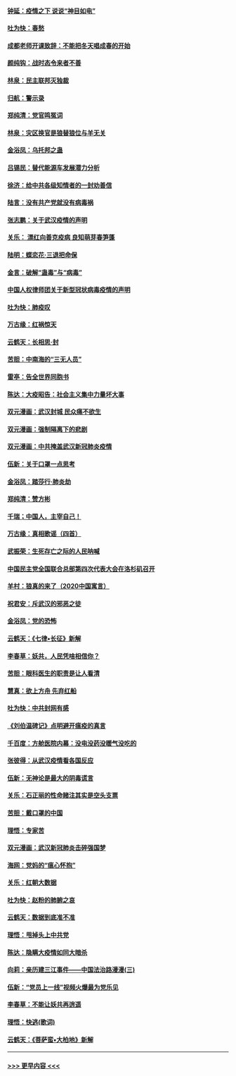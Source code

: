 #### [钟延：疫情之下 说说“神目如电”](../pages/nsc993/n11873121.md?t=02162333) 
#### [吐为快：春愁](../pages/nsc993/n11872801.md?t=02162333) 
#### [成都老师开课致辞：不能把冬天唱成春的开始](../pages/nsc993/n11872653.md?t=02162333) 
#### [颜纯钩：战时态令来者不善](../pages/nsc993/n11872011.md?t=02162333) 
#### [林泉：民主联邦灭独裁](../pages/nsc993/n11870998.md?t=02162333) 
#### [归航：警示录](../pages/nsc993/n11870963.md?t=02162333) 
#### [郑纯清：党官鸣冤词](../pages/nsc993/n11870938.md?t=02162333) 
#### [林泉：灾区换官是狼替狼位与羊无关](../pages/nsc993/n11870896.md?t=02162333) 
#### [金浴凤：乌托邦之蛊](../pages/nsc993/n11870879.md?t=02162333) 
#### [吕锡民：替代能源车发展潜力分析](../pages/nsc993/n11870656.md?t=02162333) 
#### [徐济：给中共各级知情者的一封劝善信](../pages/nsc993/n11868561.md?t=02162333) 
#### [陆言：没有共产党就没有病毒祸](../pages/nsc993/n11868232.md?t=02162333) 
#### [张志鹏：关于武汉疫情的声明](../pages/nsc993/n11867182.md?t=02162333) 
#### [关乐： 漂红向善克疫病 良知萌芽春笋蓬](../pages/nsc993/n11865710.md?t=02162333) 
#### [陆明：蝶恋花‧三退把命保](../pages/nsc993/n11865673.md?t=02162333) 
#### [金言：破解“蛊毒”与“病毒”](../pages/nsc993/n11864103.md?t=02162333) 
#### [中国人权律师团关于新型冠状病毒疫情的声明](../pages/nsc993/n11864249.md?t=02162333) 
#### [吐为快：肺疫叹](../pages/nsc993/n11864027.md?t=02162333) 
#### [万古缘：红祸惊天](../pages/nsc993/n11864079.md?t=02162333) 
#### [云鹤天：长相思‧封](../pages/nsc993/n11864006.md?t=02162333) 
#### [苦胆：中南海的“三无人员”](../pages/nsc993/n11862997.md?t=02162333) 
#### [雷亭：告全世界同胞书](../pages/nsc993/n11862572.md?t=02162333) 
#### [陈达：大疫昭告：社会主义集中力量坏大事](../pages/nsc993/n11859419.md?t=02162333) 
#### [双元漫画：武汉封城 民众痛不欲生](../pages/nsc993/n11859287.md?t=02162333) 
#### [双元漫画：强制隔离下的悲剧](../pages/nsc993/n11859244.md?t=02162333) 
#### [双元漫画：中共掩盖武汉新冠肺炎疫情](../pages/nsc993/n11858249.md?t=02162333) 
#### [伍新：关于口罩一点思考](../pages/nsc993/n11859195.md?t=02162333) 
#### [金浴凤：踏莎行‧肺炎劫](../pages/nsc993/n11858227.md?t=02162333) 
#### [郑纯清：赞方彬](../pages/nsc993/n11856803.md?t=02162333) 
#### [千瑞；中国人，主宰自己！](../pages/nsc993/n11856793.md?t=02162333) 
#### [万古缘：真相歌谣（四首）](../pages/nsc993/n11856263.md?t=02162333) 
#### [武振荣：生死存亡之际的人民呐喊](../pages/nsc993/n11856256.md?t=02162333) 
#### [中国民主党全国联合总部第四次代表大会在洛杉矶召开](../pages/nsc993/n11856344.md?t=02162333) 
#### [羊村：狼真的来了（2020中国寓言）](../pages/nsc993/n11856229.md?t=02162333) 
#### [祝君安：斥武汉的邪恶之徒](../pages/nsc993/n11855861.md?t=02162333) 
#### [金浴凤：党的恐怖](../pages/nsc993/n11855849.md?t=02162333) 
#### [云鹤天：《七律▪长征》新解](../pages/nsc993/n11855479.md?t=02162333) 
#### [李春草：妖共，人民凭啥相信你？](../pages/nsc993/n11855196.md?t=02162333) 
#### [苦胆：眼科医生的职责是让人看清](../pages/nsc993/n11853840.md?t=02162333) 
#### [慧真：欲上方舟 先弃红船](../pages/nsc993/n11853483.md?t=02162333) 
#### [吐为快：中共封网有感](../pages/nsc993/n11852575.md?t=02162333) 
#### [《刘伯温碑记》点明避开瘟疫的真言](../pages/nsc993/n11852128.md?t=02162333) 
#### [千百度：方舱医院内幕：没电没药没暖气没吃的](../pages/nsc993/n11850211.md?t=02162333) 
#### [张彼得：从武汉疫情看各国反应](../pages/nsc993/n11850102.md?t=02162333) 
#### [伍新：无神论是最大的阴毒谎言](../pages/nsc993/n11846129.md?t=02162333) 
#### [关乐：石正丽的性命赌注其实是空头支票](../pages/nsc993/n11846109.md?t=02162333) 
#### [苦胆：戴口罩的中国](../pages/nsc993/n11845576.md?t=02162333) 
#### [理悟：专家苦](../pages/nsc993/n11845564.md?t=02162333) 
#### [双元漫画：武汉新冠肺炎击碎强国梦](../pages/nsc993/n11843320.md?t=02162333) 
#### [海网：党妈的“瘟心怀抱”](../pages/nsc993/n11840740.md?t=02162333) 
#### [关乐：红朝大数据](../pages/nsc993/n11840675.md?t=02162333) 
#### [吐为快：赵粉的肺腑之哀](../pages/nsc993/n11840618.md?t=02162333) 
#### [云鹤天：数据到底准不准](../pages/nsc993/n11840325.md?t=02162333) 
#### [理悟：甩掉头上中共党](../pages/nsc993/n11838826.md?t=02162333) 
#### [陈达：隐瞒大疫情如同大暗杀](../pages/nsc993/n11838771.md?t=02162333) 
#### [向莉：亲历建三江事件——中国法治路漫漫(三)](../pages/nsc993/n11831825.md?t=02162333) 
#### [伍新：“党员上一线”视频火爆最为党乐见](../pages/nsc993/n11838200.md?t=02162333) 
#### [李春草：不能让妖共再逍遥](../pages/nsc993/n11838102.md?t=02162333) 
#### [理悟：快逃(歌词)](../pages/nsc993/n11838083.md?t=02162333) 
#### [云鹤天：《菩萨蛮▪大柏地》新解](../pages/nsc993/n11838059.md?t=02162333) 

----
#### [ >>> 更早内容 <<< ](../indexes/nsc993-earlier.md)
